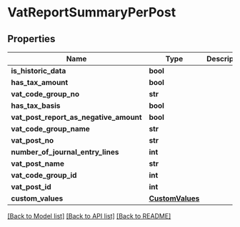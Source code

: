 # VatReportSummaryPerPost

## Properties
Name | Type | Description | Notes
------------ | ------------- | ------------- | -------------
**is_historic_data** | **bool** |  | [optional] 
**has_tax_amount** | **bool** |  | [optional] 
**vat_code_group_no** | **str** |  | [optional] 
**has_tax_basis** | **bool** |  | [optional] 
**vat_post_report_as_negative_amount** | **bool** |  | [optional] 
**vat_code_group_name** | **str** |  | [optional] 
**vat_post_no** | **str** |  | [optional] 
**number_of_journal_entry_lines** | **int** |  | [optional] 
**vat_post_name** | **str** |  | [optional] 
**vat_code_group_id** | **int** |  | [optional] 
**vat_post_id** | **int** |  | [optional] 
**custom_values** | [**CustomValues**](CustomValues.md) |  | [optional] 

[[Back to Model list]](../README.md#documentation-for-models) [[Back to API list]](../README.md#documentation-for-api-endpoints) [[Back to README]](../README.md)

